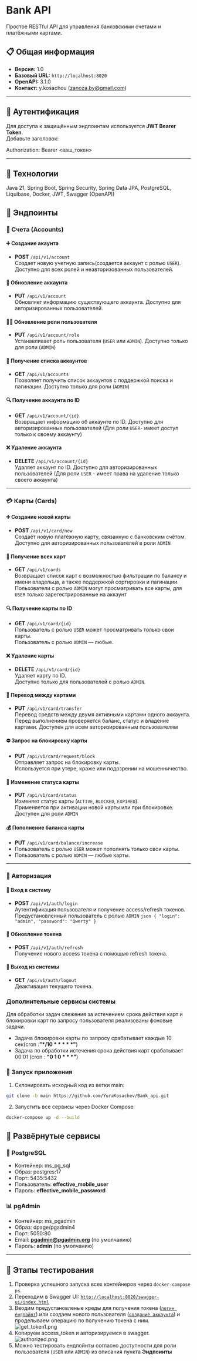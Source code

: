 # Bank API

Простое RESTful API для управления банковскими счетами и платёжными картами.

## 📋 Общая информация

- **Версия:** 1.0
- **Базовый URL:** `http://localhost:8020`
- **OpenAPI:** 3.1.0
- **Контакт:** y.kosachou (<zanoza.by@gmail.com>)

---

## 🔐 Аутентификация

Для доступа к защищённым эндпоинтам используется **JWT Bearer Token**.  
Добавьте заголовок:

Authorization: Bearer <ваш_токен>


---
## 📂 Технологии
Java 21, Spring Boot, Spring Security, Spring Data JPA, PostgreSQL, Liquibase, Docker, JWT, Swagger (OpenAPI)

## 📂 Эндпоинты

### 🏦 Счета (Accounts)

#### ➕ Создание акаунта
- **POST** `/api/v1/account`  
  Создает новую учетную запись(создается аккаунт с ролью `USER`). Доступно для всех ролей и неавторизованных пользователей.

#### 🔄 Обновление аккаунта
- **PUT** `/api/v1/account`  
  Обновляет информацию существующего аккаунта. Доступно для авторизированных пользователей.

#### 🧑‍⚖️ Обновление роли пользователя
- **PUT** `/api/v1/account/role`  
  Устанавливает роль пользователя (`USER` или `ADMIN`). Доступно только для роли (`ADMIN`)

#### 📃 Получение списка аккаунтов
- **GET** `/api/v1/accounts`  
  Позволяет получить список аккаунтов с поддержкой поиска и пагинации. Доступно только для роли (`ADMIN`)

#### 🔍 Получение аккаунта по ID
- **GET** `/api/v1/account/{id}`  
  Возвращает информацию об аккаунте по ID. Доступно для авторизированных пользователей (Для роли `USER`- имеет доступ только к своему аккаунту)

#### ❌ Удаление аккаунта
- **DELETE** `/api/v1/account/{id}`  
  Удаляет аккаунт по ID. Доступно для авторизированных пользователей (Для роли `USER` - имеет права на удаление только своего аккаунта)

---

### 💳 Карты (Cards)

#### ➕ Создание новой карты
- **POST** `/api/v1/card/new`  
  Создаёт новую платёжную карту, связанную с банковским счётом. Доступно для авторизированных пользователей в роли `ADMIN`

#### 📄 Получение всех карт
- **GET** `/api/v1/cards`  
  Возвращает список карт с возможностью фильтрации по балансу и имени владельца, а также поддержкой сортировки и пагинации.
  Пользователи с ролью `ADMIN` могут просматривать все карты, для `USER` только зарегестрированные на аккаунт

#### 🔍 Получение карты по ID
- **GET** `/api/v1/card/{id}`  
  Пользователь с ролью `USER` может просматривать только свои карты.  
  Пользователь с ролью `ADMIN` — любые.

#### ❌ Удаление карты
- **DELETE** `/api/v1/card/{id}`  
  Удаляет карту по ID.  
  Доступно только для пользователей с ролью `ADMIN`.

#### 🔁 Перевод между картами
- **PUT** `/api/v1/card/transfer`  
  Перевод средств между двумя активными картами одного аккаунта.  
  Перед выполнением проверяется баланс, статус и владение картами. Доступен для всем авторизированным пользователям 

#### ⛔ Запрос на блокировку карты
- **PUT** `/api/v1/card/request/block`  
  Отправляет запрос на блокировку карты.  
  Используется при утере, краже или подозрении на мошенничество.

#### 🔄 Изменение статуса карты
- **PUT** `/api/v1/card/status`  
  Изменяет статус карты (`ACTIVE`, `BLOCKED`, `EXPIRED`).  
  Применяется при активации новой карты или при блокировке. Доступен для роли `ADMIN`

#### 💰 Пополнение баланса карты
- **PUT** `/api/v1/card/balance/increase`
- Пользователь с ролью `USER` может пополнять только свои карты.
- Пользователь с ролью `ADMIN` — любые карты.

---

### 🔐 Авторизация

#### 🔑 Вход в систему
- **POST** `/api/v1/auth/login`  
  Аутентификация пользователя и получение access/refresh токенов.
  Предустановленный пользователь с ролью `ADMIN` ```json { "login": "admin", "password": "Qwerty" } ```

#### 🔄 Обновление токена
- **POST** `/api/v1/auth/refresh`  
  Получение нового access токена с помощью refresh токена.

#### 🚪 Выход из системы
- **GET** `/api/v1/auth/logout`  
  Деактивация текущего токена.

### Дополнительные сервисы системы
Для обработки задач слежения за истечением срока действия карт и блокировки карт по запросу пользователя реализованы фоновые задачи.
- Задача блокировки карты по запросу срабатывает каждые 10 сек(cron :**"*/10 * * * * *"**)
- Задача по обработки истечения срока действия карт срабатывает 00:01 (cron : **"0 1 0 * * *"**)

###  🏁 Запуск приложения

1. Склонировать исходный код из ветки main:

```bash
git clone -b main https://github.com/YuraKosachev/Bank_api.git
```
2. Запустить все сервисы через Docker Compose:

```bash
docker-compose up -d --build
```

## 🚀 Развёрнутые сервисы

### 🐘 PostgreSQL
- Контейнер: ms_pg_sql
- Образ: postgres:17
- Порт: 5435:5432
- Пользователь: **effective_mobile_user**
- Пароль: **effective_mobile_password**

### 📊 pgAdmin
- Контейнер: ms_pgadmin
- Образ: dpage/pgadmin4
- Порт: 5050:80
- Email: **pgadmin@pgadmin.org** (по умолчанию)
- Пароль: **admin** (по умолчанию)

---

## 🧪 Этапы тестирования

1. Проверка успешного запуска всех контейнеров через `docker-compose ps`.
2. Переходим в Swagger UI: [`http://localhost:8020/swagger-ui/index.html`](http://localhost:8020/swagger-ui/index.html)
3. Вводим предустановленые креды для получения токена ([`логин ендпойнт`]( http://localhost:8020/swagger-ui/index.html#/Authorization/login))
   или создаем нового пользователя ([`создание аккаунта`](http://localhost:8020/swagger-ui/index.html#/Accounts/create)) и проделываем операцию по получению токена с ним.
![get_token1.png](img/get_token1.png)
4. Копируем access_token и авторизируемся в swagger.
![authorized.png](img/authorized.png)
5. Можно тестировать ендпойнты согласно доступности для роли пользователя (`USER` или `ADMIN`) из описания пункта **Эндпоинты**
